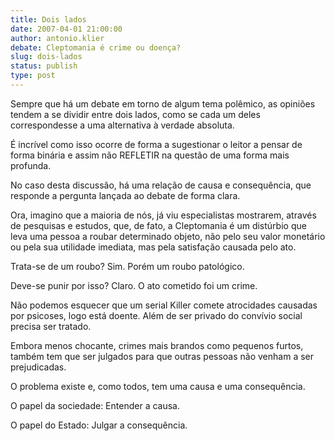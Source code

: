 ```yaml
---
title: Dois lados
date: 2007-04-01 21:00:00
author: antonio.klier
debate: Cleptomania é crime ou doença?
slug: dois-lados
status: publish 
type: post
---
```


  

Sempre que há um debate em torno de algum tema polêmico, as opiniões tendem a se dividir entre dois lados, como se cada um deles correspondesse a uma alternativa à verdade absoluta.  

É incrível como isso ocorre de forma a sugestionar o leitor a pensar de forma binária e assim não REFLETIR na questão de uma forma mais profunda.   

No caso desta discussão, há uma relação de causa e consequência, que responde a pergunta lançada ao debate de forma clara.  

Ora, imagino que a maioria de nós, já viu especialistas mostrarem, através de pesquisas e estudos, que, de fato, a Cleptomania é um distúrbio que leva uma pessoa a roubar determinado objeto, não pelo seu valor monetário ou pela sua utilidade imediata, mas pela satisfação causada pelo ato.   

Trata-se de um roubo? Sim. Porém um roubo patológico.  

Deve-se punir por isso? Claro. O ato cometido foi um crime.  

Não podemos esquecer que um serial Killer comete atrocidades causadas por psicoses, logo está doente. Além de ser privado do convívio social precisa ser tratado.  

Embora menos chocante, crimes mais brandos como pequenos furtos, também tem que ser julgados para que outras pessoas não venham a ser prejudicadas.  

O problema existe e, como todos, tem uma causa e uma consequência.  

O papel da sociedade: Entender a causa.  

O papel do Estado: Julgar a consequência.

